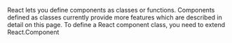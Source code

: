 React lets you define components as classes or functions. Components defined as classes currently provide more features which are described in detail on this page. To define a React component class, you need to extend React.Component
